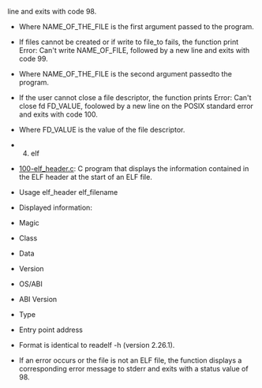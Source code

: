 line and exits with code 98.
 * Where NAME_OF_THE_FILE is the first argument passed to the program.
 * If files cannot be created or if write to file_to fails, the function print
 Error: Can't write NAME_OF_FILE, followed by a new line and exits with code 99.
 * Where NAME_OF_THE_FILE is the second argument passedto the program.
 * If the user cannot close a file descriptor, the function prints Error:
 Can't close fd FD_VALUE, foolowed by a new line on the POSIX standard
 error and exits with code 100.
 * Where FD_VALUE is the value of the file descriptor.

* 4. elf
 * [100-elf_header.c](./100-elf_header.c): C program that displays the information contained in the ELF header at the start of an ELF file.
 * Usage elf_header elf_filename
 * Displayed information:
  * Magic
  * Class
  * Data
  * Version
  * OS/ABI
  * ABI Version
  * Type
  * Entry point address
 * Format is identical to readelf -h (version 2.26.1).
 * If an error occurs or the file is not an ELF file, the function displays a corresponding error message to stderr and exits with a status value of 98.
